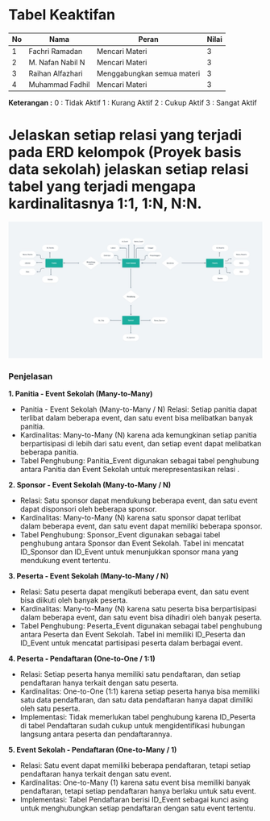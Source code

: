 # Tabel Keaktifan

| No  | Nama             | Peran                      | Nilai |
| --- | ---------------- | -------------------------- | ----- |
| 1   | Fachri Ramadan   | Mencari Materi             | 3     |
| 2   | M. Nafan Nabil N | Mencari Materi             | 3     |
| 3   | Raihan Alfazhari | Menggabungkan semua materi | 3     |
| 4   | Muhammad Fadhil  | Mencari Materi             | 3     |
**Keterangan :**
0 : Tidak Aktif
1 : Kurang Aktif
2 : Cukup Aktif
3 : Sangat Aktif
# Jelaskan setiap relasi yang terjadi pada ERD kelompok (Proyek basis data sekolah) jelaskan setiap relasi tabel yang terjadi mengapa kardinalitasnya 1:1, 1:N, N:N.  

![gambar](Aset/erd_fix.jpg)

### Penjelasan
**1. Panitia - Event Sekolah (Many-to-Many)**
- Panitia - Event Sekolah (Many-to-Many / N)
  Relasi: Setiap panitia dapat terlibat dalam beberapa event, dan satu event bisa melibatkan banyak panitia.
- Kardinalitas: Many-to-Many (N) karena ada kemungkinan setiap panitia berpartisipasi di lebih dari satu event, dan setiap event dapat melibatkan beberapa panitia.
- Tabel Penghubung: Panitia_Event digunakan sebagai tabel penghubung antara Panitia dan Event Sekolah untuk merepresentasikan relasi .

**2. Sponsor - Event Sekolah (Many-to-Many / N)**
- Relasi: Satu sponsor dapat mendukung beberapa event, dan satu event dapat disponsori oleh beberapa sponsor.
- Kardinalitas: Many-to-Many (N) karena satu sponsor dapat terlibat dalam beberapa event, dan satu event dapat memiliki beberapa sponsor.
- Tabel Penghubung: Sponsor_Event digunakan sebagai tabel penghubung antara Sponsor dan Event Sekolah. Tabel ini mencatat ID_Sponsor dan ID_Event untuk menunjukkan sponsor mana yang mendukung event tertentu.

**3. Peserta - Event Sekolah (Many-to-Many / N)**
- Relasi: Satu peserta dapat mengikuti beberapa event, dan satu event bisa diikuti oleh banyak peserta.
- Kardinalitas: Many-to-Many (N) karena satu peserta bisa berpartisipasi dalam beberapa event, dan satu event bisa dihadiri oleh banyak peserta.
- Tabel Penghubung: Peserta_Event digunakan sebagai tabel penghubung antara Peserta dan Event Sekolah. Tabel ini memiliki ID_Peserta dan ID_Event untuk mencatat partisipasi peserta dalam berbagai event.

**4. Peserta - Pendaftaran (One-to-One / 1:1)**
- Relasi: Setiap peserta hanya memiliki satu pendaftaran, dan setiap pendaftaran hanya terkait dengan satu peserta.
- Kardinalitas: One-to-One (1:1) karena setiap peserta hanya bisa memiliki satu data pendaftaran, dan satu data pendaftaran hanya dapat dimiliki oleh satu peserta.
- Implementasi: Tidak memerlukan tabel penghubung karena ID_Peserta di tabel Pendaftaran sudah cukup untuk mengidentifikasi hubungan langsung antara peserta dan pendaftarannya.

**5. Event Sekolah - Pendaftaran (One-to-Many / 1)**
- Relasi: Satu event dapat memiliki beberapa pendaftaran, tetapi setiap pendaftaran hanya terkait dengan satu event.
- Kardinalitas: One-to-Many (1) karena satu event bisa memiliki banyak pendaftaran, tetapi setiap pendaftaran hanya berlaku untuk satu event.
- Implementasi: Tabel Pendaftaran berisi ID_Event sebagai kunci asing untuk menghubungkan setiap pendaftaran dengan satu event tertentu.   
